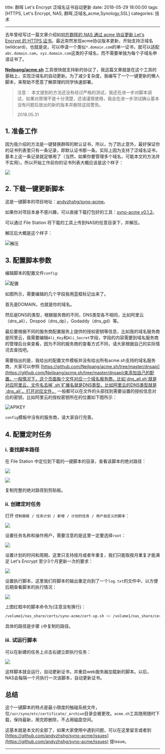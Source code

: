 title: 群晖 Let's Encrypt 泛域名证书自动更新
date: 2018-05-29 18:00:00
tags: [HTTPS, Let's Encrypt, NAS, 群晖,泛域名,acme,Synology,SSL]
categories: 技术

---

去年曾经写过一篇文章介绍如[何在群晖的 NAS 通过 acme 协议更新 Let's Encrypt 的 HTTPS 证书](http://www.up4dev.com/2017/09/11/synology-ssl-cert-update/)。最近突然发现acme协议版本更新，开始支持泛域名(wildcard)，也就是说，可以申请一个类似`*.domain.com`的单一证书，就可以适配`abc.domain.com`，`xyz.domain.com`这类的子域名，而不需要单独为每个子域名申请证书了。

[**Neilpang/acme.sh**](https://github.com/Neilpang/acme.sh) 工具很快就支持新的协议了，我这篇文章就是在这个工具的基础上，实现泛域名的自动更新。为了减少复杂度，我编写了一个一键更新的懒人脚本，来帮助不愿意了解原理的同学快速部署。

<!-- more -->

> 注意： 本文提到的方法还没有经过严格的测试，我还在进一步对脚本调试，如果对原理不是十分清楚，还请谨慎使用，我会在进一步测试确认基本没有问题后放出的新的版本并删除这段警告。
>
> 2018.05.31

## 1. 准备工作

因为我介绍的方法是一键替换群晖的默认证书，所以，为了防止意外，最好保证你的证书列表里只有一条记录，即默认证书那一条。实际上因为支持了泛域名证书，基本上这一条记录就足够用了（当然，如果你要管理多个域名，可能本文的方法并不实用）。所以开始工作前你的证书列表大概应该是这个样子：

![](https://up4dev.oss-cn-qingdao.aliyuncs.com/nas-cert-up/cert-list.png)

## 2.  下载一键更新脚本

这是一键脚本的项目地址：[andyzhshg/syno-acme](https://github.com/andyzhshg/syno-acme)。

如果你对项目本身不感兴趣，可以直接下载打包好的工具：[syno-acme v0.1.2](https://github.com/andyzhshg/syno-acme/archive/v0.1.2.zip)。

可以通过 File Station 将下载的工具上传到NAS的任意目录下，并解压。

解压后大概是这个样子：

![解压](https://up4dev.oss-cn-qingdao.aliyuncs.com/nas-cert-up/unzip.png)



## 3. 配置脚本参数

编辑脚本的配置文件`config`:

![配置](https://up4dev.oss-cn-qingdao.aliyuncs.com/nas-cert-up/config.png)

如图所示，需要编辑的几个字段我用蓝框标记出来了。

首先是DOMAIN，也就是你的域名。

然后是DNS的类型，根据服务商的不同，DNS类型各不相同，比如阿里云（dns_ali），Dnspod（dns_dp），Godaddy（dns_gd）等。

最后要根据不同的服务商配置服务上提供的授权密钥等信息，比如我的域名服务商是阿里云，我需要编辑`Ali_Key`和`Ali_Secret`字段，字段的内容需要到域名服务商的管理后台来查看，因为不同的服务商的查看方式不同，请大家根据自己的实际情况去查找吧。

需要指出的是，我给出的配置文件模板并没有给出所有acme.sh支持的域名服务商，大家可以参照 [https://github.com/Neilpang/acme.sh/tree/master/dnsapi](https://github.com/Neilpang/acme.sh/tree/master/dnsapi)来添加自己的配置。一般情况下，这个页面每个文件对应一个域名服务商，比如`dns_ali.sh`就是对应阿里云，文件名去掉`.sh`扩展名就是DNS类型，比如阿里云的DNS类型就是`dns_ali`。打开对应文件， 一般都可以在文件的头部找到需要设置的授权信息对应的密钥，比如阿里云的授权密钥所在的位置如下图所示：

![APIKEY](https://up4dev.oss-cn-qingdao.aliyuncs.com/nas-cert-up/apikey.png)

`config`模板中没有的服务商，请大家自行完善。

[^2018.05.31]: 针对评论区同学提出的 Linode 的 API 生效时间的问题，增加了一个配置参数`DNS_SLEEP`，出现类似问题的话可以通过修改增大这个参数来解决。

## 4. 配置定时任务

### i. 查找脚本路径

在 File Station 中定位到下载的一键脚本的目录，查看该脚本的绝对路径：

![](https://up4dev.oss-cn-qingdao.aliyuncs.com/nas-cert-up/file-info.png)

![](https://up4dev.oss-cn-qingdao.aliyuncs.com/nas-cert-up/file-path.png)

复制完整的绝对路径到剪贴板。

### ii. 创建定时任务

打开 `控制面板 / 任务计划 / 新增 / 计划的任务 / 用户自定义的脚本`：

![](https://up4dev.oss-cn-qingdao.aliyuncs.com/nas-cert-up/task.png)

设置任务名称和操作用户，需要注意的是这里一定要选择`root`：

![](https://up4dev.oss-cn-qingdao.aliyuncs.com/nas-cert-up/task-name.png)

设置计划的时间和周期，这里只支持按月或者年重复，我们只能取按月重复才能满足 Let's Encrypt 至少3个月更新一次的要求：

![](https://up4dev.oss-cn-qingdao.aliyuncs.com/nas-cert-up/task-inv.png)

设置执行脚本，这里我们将脚本的输出重定向到了一个`log.txt`的文件中，以方便后期查看脚本的执行情况：

![](https://up4dev.oss-cn-qingdao.aliyuncs.com/nas-cert-up/task-cmd.png)

上图红框中的脚本命令为(注意没有换行)：

```bash
/volume1/nas_share/certs/syno-acme/cert-up.sh >> /volume1/nas_share/certs/syno-acme/log.txt 2>&1
```

具体的路径是步骤 `i`中复制的路径。

### iii. 试运行脚本

可以在新建的任务上点击右键立即执行任务：

![](https://up4dev.oss-cn-qingdao.aliyuncs.com/nas-cert-up/task-run.png)

这样脚本就会运行，自动更新证书，并重启web服务器加载新的脚本。以后，NAS会每隔一个月执行一次该脚本，自动更新证书。

## 总结

这个一键脚本的特点是最小限度的触碰系统文件，仅`/usr/syno/etc/certificate/_archive`目录会被更改。`acme.sh`工具随用随时下载，保持最新，用完即删除，不占用磁盘空间。

这基本就是本文的全部了，如果大家使用中遇到问题，可以在这里留言或者到 [https://github.com/andyzhshg/syno-acme/issues](https://github.com/andyzhshg/syno-acme/issues) 提issue。

------


[^参考1]: [Synology NAS Guide](https://github.com/Neilpang/acme.sh/wiki/Synology-NAS-Guide)
[^参考2]: [群晖 Let's Encrypt 证书的自动更新](http://www.up4dev.com/2017/09/11/synology-ssl-cert-update/)

